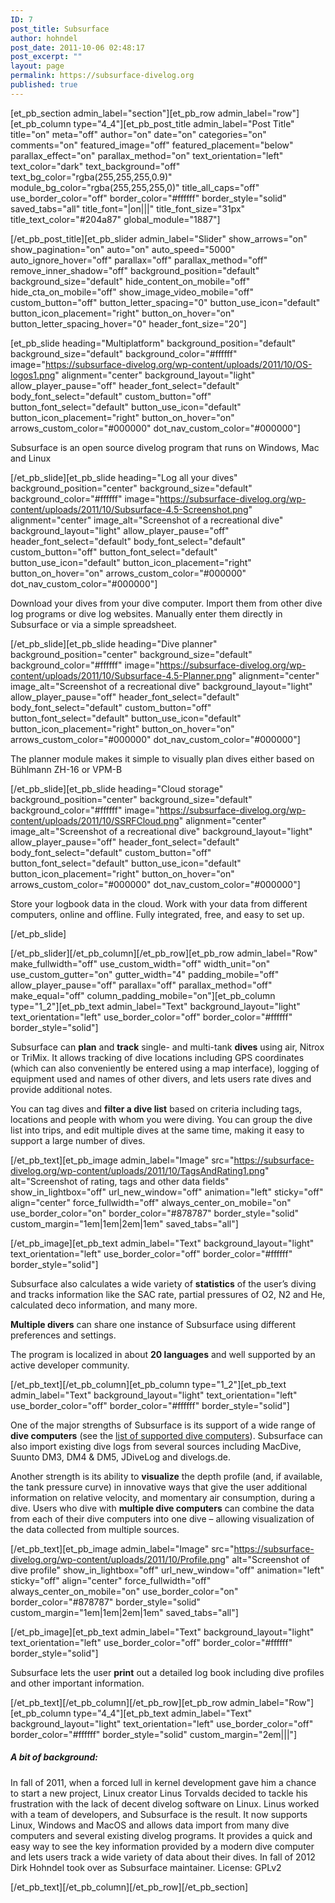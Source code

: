 ```yaml
---
ID: 7
post_title: Subsurface
author: hohndel
post_date: 2011-10-06 02:48:17
post_excerpt: ""
layout: page
permalink: https://subsurface-divelog.org
published: true
---
```

[et_pb_section admin_label="section"][et_pb_row admin_label="row"][et_pb_column type="4_4"][et_pb_post_title admin_label="Post Title" title="on" meta="off" author="on" date="on" categories="on" comments="on" featured_image="off" featured_placement="below" parallax_effect="on" parallax_method="on" text_orientation="left" text_color="dark" text_background="off" text_bg_color="rgba(255,255,255,0.9)" module_bg_color="rgba(255,255,255,0)" title_all_caps="off" use_border_color="off" border_color="#ffffff" border_style="solid" saved_tabs="all" title_font="|on|||" title_font_size="31px" title_text_color="#204a87" global_module="1887"]



[/et_pb_post_title][et_pb_slider admin_label="Slider" show_arrows="on" show_pagination="on" auto="on" auto_speed="5000" auto_ignore_hover="off" parallax="off" parallax_method="off" remove_inner_shadow="off" background_position="default" background_size="default" hide_content_on_mobile="off" hide_cta_on_mobile="off" show_image_video_mobile="off" custom_button="off" button_letter_spacing="0" button_use_icon="default" button_icon_placement="right" button_on_hover="on" button_letter_spacing_hover="0" header_font_size="20"]

[et_pb_slide heading="Multiplatform" background_position="default" background_size="default" background_color="#ffffff" image="https://subsurface-divelog.org/wp-content/uploads/2011/10/OS-logos1.png" alignment="center" background_layout="light" allow_player_pause="off" header_font_select="default" body_font_select="default" custom_button="off" button_font_select="default" button_use_icon="default" button_icon_placement="right" button_on_hover="on" arrows_custom_color="#000000" dot_nav_custom_color="#000000"]

Subsurface is an open source divelog program that runs on Windows, Mac and Linux

[/et_pb_slide][et_pb_slide heading="Log all your dives" background_position="center" background_size="default" background_color="#ffffff" image="https://subsurface-divelog.org/wp-content/uploads/2011/10/Subsurface-4.5-Screenshot.png" alignment="center" image_alt="Screenshot of a recreational dive" background_layout="light" allow_player_pause="off" header_font_select="default" body_font_select="default" custom_button="off" button_font_select="default" button_use_icon="default" button_icon_placement="right" button_on_hover="on" arrows_custom_color="#000000" dot_nav_custom_color="#000000"]

Download your dives from your dive computer. Import them from other dive log programs or dive log websites. Manually enter them directly in Subsurface or via a simple spreadsheet.

[/et_pb_slide][et_pb_slide heading="Dive planner" background_position="center" background_size="default" background_color="#ffffff" image="https://subsurface-divelog.org/wp-content/uploads/2011/10/Subsurface-4.5-Planner.png" alignment="center" image_alt="Screenshot of a recreational dive" background_layout="light" allow_player_pause="off" header_font_select="default" body_font_select="default" custom_button="off" button_font_select="default" button_use_icon="default" button_icon_placement="right" button_on_hover="on" arrows_custom_color="#000000" dot_nav_custom_color="#000000"]

The planner module makes it simple to visually plan dives either based on Bühlmann ZH-16 or VPM-B

[/et_pb_slide][et_pb_slide heading="Cloud storage" background_position="center" background_size="default" background_color="#ffffff" image="https://subsurface-divelog.org/wp-content/uploads/2011/10/SSRFCloud.png" alignment="center" image_alt="Screenshot of a recreational dive" background_layout="light" allow_player_pause="off" header_font_select="default" body_font_select="default" custom_button="off" button_font_select="default" button_use_icon="default" button_icon_placement="right" button_on_hover="on" arrows_custom_color="#000000" dot_nav_custom_color="#000000"]

Store your logbook data in the cloud. Work with your data from different computers, online and offline. Fully integrated, free, and easy to set up.

[/et_pb_slide]

[/et_pb_slider][/et_pb_column][/et_pb_row][et_pb_row admin_label="Row" make_fullwidth="off" use_custom_width="off" width_unit="on" use_custom_gutter="on" gutter_width="4" padding_mobile="off" allow_player_pause="off" parallax="off" parallax_method="off" make_equal="off" column_padding_mobile="on"][et_pb_column type="1_2"][et_pb_text admin_label="Text" background_layout="light" text_orientation="left" use_border_color="off" border_color="#ffffff" border_style="solid"]

Subsurface can <strong>plan</strong> and <strong>track</strong> single- and multi-tank <strong>dives</strong> using air, Nitrox or TriMix. It allows tracking of dive locations including GPS coordinates (which can also conveniently be entered using a map interface), logging of equipment used and names of other divers, and lets users rate dives and provide additional notes. 

You can tag dives and <strong>filter a dive list</strong> based on criteria including tags, locations and people with whom you were diving. You can group the dive list into trips, and edit multiple dives at the same time, making it easy to support a large number of dives.

[/et_pb_text][et_pb_image admin_label="Image" src="https://subsurface-divelog.org/wp-content/uploads/2011/10/TagsAndRating1.png" alt="Screenshot of rating, tags and other data fields" show_in_lightbox="off" url_new_window="off" animation="left" sticky="off" align="center" force_fullwidth="off" always_center_on_mobile="on" use_border_color="on" border_color="#878787" border_style="solid" custom_margin="1em|1em|2em|1em" saved_tabs="all"]



[/et_pb_image][et_pb_text admin_label="Text" background_layout="light" text_orientation="left" use_border_color="off" border_color="#ffffff" border_style="solid"]

Subsurface also calculates a wide variety of <strong>statistics</strong> of the user’s diving and tracks information like the SAC rate, partial pressures of O2, N2 and He, calculated deco information, and many more.

<strong>Multiple divers</strong> can share one instance of Subsurface using different preferences and settings.

The program is localized in about <strong>20 languages</strong> and well supported by an active developer community.

[/et_pb_text][/et_pb_column][et_pb_column type="1_2"][et_pb_text admin_label="Text" background_layout="light" text_orientation="left" use_border_color="off" border_color="#ffffff" border_style="solid"]

One of the major strengths of Subsurface is its support of a wide range of <strong>dive computers</strong> (see the <a href="documentation/supported-dive-computers/">list of supported dive computers</a>). Subsurface can also import existing dive logs from several sources including MacDive, Suunto DM3, DM4 &amp; DM5, JDiveLog and divelogs.de. 

Another strength is its ability to <strong>visualize</strong> the depth profile (and, if available, the tank pressure curve) in innovative ways that give the user additional information on relative velocity, and momentary air consumption, during a dive. Users who dive with <strong>multiple dive computers</strong> can combine the data from each of their dive computers into one dive – allowing visualization of the data collected from multiple sources.

[/et_pb_text][et_pb_image admin_label="Image" src="https://subsurface-divelog.org/wp-content/uploads/2011/10/Profile.png" alt="Screenshot of dive profile" show_in_lightbox="off" url_new_window="off" animation="left" sticky="off" align="center" force_fullwidth="off" always_center_on_mobile="on" use_border_color="on" border_color="#878787" border_style="solid" custom_margin="1em|1em|2em|1em" saved_tabs="all"]



[/et_pb_image][et_pb_text admin_label="Text" background_layout="light" text_orientation="left" use_border_color="off" border_color="#ffffff" border_style="solid"]

Subsurface lets the user <strong>print</strong> out a detailed log book including dive profiles and other important information.

[/et_pb_text][/et_pb_column][/et_pb_row][et_pb_row admin_label="Row"][et_pb_column type="4_4"][et_pb_text admin_label="Text" background_layout="light" text_orientation="left" use_border_color="off" border_color="#ffffff" border_style="solid" custom_margin="2em|||"]

<h5>A bit of background:</h5>

In fall of 2011, when a forced lull in kernel development gave him a chance to start a new project, Linux creator Linus Torvalds decided to tackle his frustration with the lack of decent divelog software on Linux.
Linus worked with a team of developers, and Subsurface is the result.  It now supports Linux, Windows and MacOS and allows data import from many dive computers and several existing divelog programs. It provides a quick and easy way to see the key information provided by a modern dive computer and lets  users track a wide variety of data about their dives. In fall of 2012 Dirk Hohndel took over as Subsurface maintainer.
License: GPLv2

[/et_pb_text][/et_pb_column][/et_pb_row][/et_pb_section]